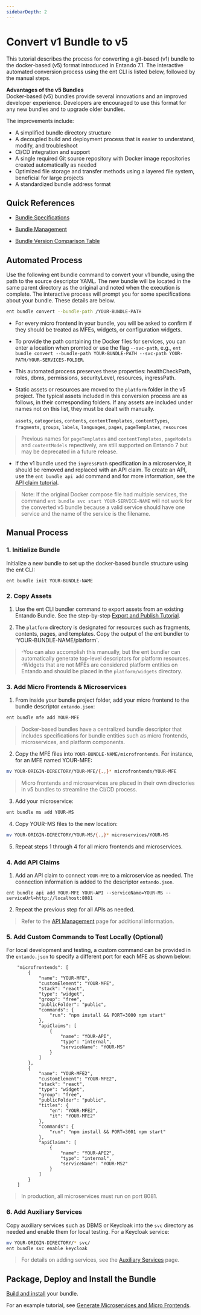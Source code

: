 ```yaml
---
sidebarDepth: 2
---
```


# Convert v1 Bundle to v5  

This tutorial describes the process for converting a git-based (v1) bundle to the docker-based (v5) format introduced in Entando 7.1. The interactive automated conversion process using the ent CLI is listed below, followed by the manual steps.

**Advantages of the v5 Bundles**  
Docker-based (v5) bundles provide several innovations and an improved developer experience. Developers are encouraged to use this format for any new bundles and to upgrade older bundles.

The improvements include:
* A simplified bundle directory structure
* A decoupled build and deployment process that is easier to understand, modify, and troubleshoot
* CI/CD integration and support 
* A single required Git source repository with Docker image repositories created automatically as needed
* Optimized file storage and transfer methods using a layered file system, beneficial for large projects
* A standardized bundle address format

## Quick References
* [Bundle Specifications](../curate/bundle-details.md)

* [Bundle Management](../getting-started/ent-bundle.md)

* [Bundle Version Comparison Table](./bundle-comparison.md)

## Automated Process

Use the following ent bundle command to convert your v1 bundle, using the path to the source descriptor YAML. The new bundle will be located in the same parent directory as the original and noted when the execution is complete. The interactive process will prompt you for some specifications about your bundle. These details are below. 

``` bash 
ent bundle convert --bundle-path /YOUR-BUNDLE-PATH
```

* For every micro frontend in your bundle, you will be asked to confirm if they should be treated as MFEs, widgets, or configuration widgets. 

* To provide the path containing the Docker files for services, you can enter a location when promted or use the flag `--svc-path`, e.g.,  `ent bundle convert --bundle-path YOUR-BUNDLE-PATH --svc-path YOUR-PATH/YOUR-SERVICES-FOLDER`.

* This automated process preserves these properties: healthCheckPath, roles, dbms, permissions, securityLevel, resources, ingressPath.

* Static assets or resources are moved to the `platform` folder in the v5 project. The typical assets included in this conversion process are as follows, in their corresponding folders. If any assets are included under names not on this list, they must be dealt with manually. 

  `assets`, 
`categories`,
`contents`,
`contentTemplates`,
`contentTypes`,
`fragments`,
`groups`,
`labels`,
`languages`,
`pages`,
`pageTemplates`,
`resources`

>Previous names for `pageTemplates` and `contentTemplates`, `pageModels` and `contentModels` repectively, are still supported on Entando 7 but may be deprecated in a future release. 

* If the v1 bundle used the `ingressPath` specification in a microservice, it should be removed and replaced with an API claim. To create an API, use the `ent bundle api add` command and for more information, see the [API claim tutorial](../../tutorials/create/ms/add-api-claim.md).

>Note: If the original Docker compose file had multiple services, the command `ent bundle svc start YOUR-SERVICE-NAME` will not work for the converted v5 bundle because a valid service should have one service and the name of the service is the filename.

## Manual Process

### 1. Initialize Bundle 

Initialize a new bundle to set up the docker-based bundle structure using the ent CLI:

``` 
ent bundle init YOUR-BUNDLE-NAME
```
### 2. Copy Assets
1. Use the ent CLI bundler command to export assets from an existing Entando Bundle. See the step-by-step [Export and Publish Tutorial](../../tutorials/create/pb/export-bundle-from-application.md). 

2. The `platform` directory is designated for resources such as fragments, contents, pages, and templates. Copy the output of the ent bundler to 'YOUR-BUNDLE-NAME/platform`. 
      
>-You can also accomplish this manually, but the ent bundler can automatically generate top-level descriptors for platform resources.  
-Widgets that are not MFEs are considered platform entities on Entando and should be placed in the `platform/widgets` directory.

### 3. Add Micro Frontends & Microservices
 
1. From inside your bundle project folder, add your micro frontend to the bundle descriptor `entando.json`:
``` sh
ent bundle mfe add YOUR-MFE
```
>Docker-based bundles have a centralized bundle descriptor that includes specifications for bundle entities such as micro frontends, microservices, and platform components. 

2. Copy the MFE files into `YOUR-BUNDLE-NAME/microfrontends`. For instance, for an MFE named YOUR-MFE: 

``` sh
mv YOUR-ORIGIN-DIRECTORY/YOUR-MFE/{.,}* microfrontends/YOUR-MFE
```
>Micro frontends and microservices are placed in their own directories in v5 bundles to streamline the CI/CD process.

3. Add your microservice:
``` sh
ent bundle ms add YOUR-MS
```
4. Copy YOUR-MS files to the new location:
``` sh
mv YOUR-ORIGIN-DIRECTORY/YOUR-MS/{.,}* microservices/YOUR-MS
```
5. Repeat steps 1 through 4 for all micro frontends and microservices.

### 4. Add API Claims
1. Add an API claim to connect `YOUR-MFE` to a microservice as needed. The connection information is added to the descriptor `entando.json`.
```shell
ent bundle api add YOUR-MFE YOUR-API --serviceName=YOUR-MS --serviceUrl=http://localhost:8081
```

2. Repeat the previous step for all APIs as needed.

>Refer to the [API Management](../getting-started/ent-api.md) page for additional information.

### 5. Add Custom Commands to Test Locally (Optional)

For local development and testing, a custom command can be provided in the `entando.json` to specify a different port for each MFE as shown below: 
``` 
    "microfrontends": [
        {
            "name": "YOUR-MFE",
            "customElement": "YOUR-MFE",
            "stack": "react",
            "type": "widget",
            "group": "free",
            "publicFolder": "public",
            "commands": {
                "run": "npm install && PORT=3000 npm start"
            },
            "apiClaims": [
                {
                    "name": "YOUR-API",
                    "type": "internal",
                    "serviceName": "YOUR-MS"
                }
            ]
        },
        {
            "name": "YOUR-MFE2",
            "customElement": "YOUR-MFE2",
            "stack": "react",
            "type": "widget",
            "group": "free",
            "publicFolder": "public",
            "titles": {
                "en": "YOUR-MFE2",
                "it": "YOUR-MFE2"
            },
            "commands": {
                "run": "npm install && PORT=3001 npm start"
            },
            "apiClaims": [
                {
                    "name": "YOUR-API2",
                    "type": "internal",
                    "serviceName": "YOUR-MS2"
                }
            ]
        }
    ]
```
>In production, all microservices must run on port 8081.

### 6. Add Auxiliary Services
Copy auxiliary services such as DBMS or Keycloak into the `svc` directory as needed and enable them for local testing. For a Keycloak service:
``` sh
mv YOUR-ORIGIN-DIRECTORY/* svc/
ent bundle svc enable keycloak
```
>For details on adding services, see the [Auxiliary Services](../getting-started/ent-svc.md) page.

## Package, Deploy and Install the Bundle
[Build and install](../../tutorials/create/pb/publish-project-bundle.md) your bundle.
   <EntandoInstallBundle/>

For an example tutorial, see [Generate Microservices and Micro Frontends](../../tutorials/create/ms/generate-microservices-and-micro-frontends.md#configure-the-components).


